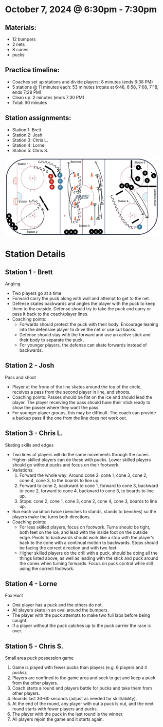 
# October 7, 2024 @ 6:30pm - 7:30pm

## Materials:
- 12 bumpers
- 2 nets 
- 8 cones
- pucks

## Practice timeline:
- Coaches set up stations and divide players: 8 minutes (ends 6:38 PM)
- 5 stations @ 11 minutes each: 53 minutes (rotate at 6:48, 6:58, 7:08, 7:18, ends 7:28 PM)
- Clean up: 2 minutes (ends 7:30 PM)
- Total: 60 minutes

## Station assignments:
- Station 1: Brett
- Station 2: Josh
- Station 3: Chris L.
- Station 4: Lorne
- Station 5: Chris S.

![image](https://github.com/salter14/hockey/blob/main/drill_diagrams/Practice_layout_20241007.png)

# Station Details

## Station 1 - Brett
Angling
- Two players go at a time
- Forward carry the puck along with wall and attempt to get to the net. 
- Defense skates backwards and angles the player with the puck to keep them to the outside. Defense should try to take the puck and carry or pass it back to the coach/player lines.
- Coaching points:
  - Forwards should protect the puck with their body. Encourage leaning into the defensive player to drive the net or use cut backs.
  - Defense should stay with the forward and use an acitve stick and their body to separate the puck.
  - For younger players, the defense can skate forwards instead of backwards.

## Station 2 - Josh
Pass and shoot
- Player at the frone of the line skates around the top of the circle, receives a pass from the second player in line, and shoots.
- Coaching points: Passes should be flat on the ice and should lead the player. The player receiving the pass should have their stick ready to show the passer where they want the pass.
- For younger player groups, this may be difficult. The coach can provide a backup pass if the one from the line does not work out.

## Station 3 - Chris L.
Skating skills and edges
- Two lines of players will do the same movements through the cones. Higher-skilled players can do these with pucks. Lower skilled players should go without pucks and focus on their footwork.
- Variations:
    1. Forward the whole way: Around cone 2, cone 1, cone 3, cone 2, cone 4, cone 3, to the boards to line up
    2. Forward to cone 2, backward to cone 1, forward to cone 3, backward to cone 2, forward to cone 4, backward to cone 3, to boards to line up.
    3. Stops: cone 2, cone 1, cone 3, cone 2, cone 4, cone 3, boards to line up.
- Run each variation twice (benches to stands, stands to benches) so the players make the turns both directions.
- Coaching points:
    - For less skilled players, focus on footwork. Turns should be tight, both feet on the ice, and lead with the inside foot on the outside edge. Pivots to backwards should work like a stop with the player's back to the cone with a continual motion to backwards. Stops should be facing the correct direction and with two feet.
    - Higher skilled players do the drill with a puck, should be doing all the things listed above, as well as leading with the stick and puck around the cones when turning forwards. Focus on puck control while still using the correct footwork.

## Station 4 - Lorne
Fox Hunt
- One player has a puck and the others do not.
- All players skate in an oval around the bumpers.
- The player with the puck attempts to make two full laps before being caught.
- If a player without the puck catches up to the puck carrier the race is over.

## Station 5 - Chris S.
Small area puck possession game
1. Game is played with fewer pucks than players (e.g. 6 players and 4 pucks).
2. Players are confined to the game area and seek to get and keep a puck from the other players.
3. Coach starts a round and players battle for pucks and take them from other players.
4. Rounds last 30-60 seconds (adjust as needed for skill/ability).
5. At the end of the round, any player with out a puck is out, and the next round starts with fewer players and pucks.
6. The player with the puck in the last round is the winner.
7. All players rejoin the game and it starts again.
